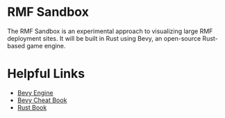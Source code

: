 # RMF Sandbox

The RMF Sandbox is an experimental approach to visualizing large RMF deployment sites.
It will be built in Rust using Bevy, an open-source Rust-based game engine.

# Helpful Links

 * [Bevy Engine](https://bevyengine.org/)
 * [Bevy Cheat Book](https://bevy-cheatbook.github.io/)
 * [Rust Book](https://doc.rust-lang.org/stable/book/)
